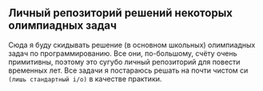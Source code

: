 ## Личный репозиторий решений некоторых олимпиадных задач
Сюда я буду скидывать решение (в основном школьных) олимпиадных задач по программированию. Все они, по-большому, счёту очень примитивны, поэтому это сугубо личный репозиторий для повести временных лет. Все задачи я постараюсь решать на почти чистом си `(лишь стандартный i/o)` в качестве практики.
